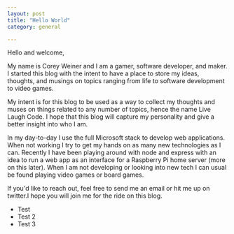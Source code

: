 ```yaml
---
layout: post
title: "Hello World"
category: general

---
```


Hello and welcome,

My name is Corey Weiner and I am a gamer, software developer, and maker.
I started this blog with the intent to have a place to store my ideas, thoughts,
and musings on topics ranging from life to software development to video games.

My intent is for this blog to be used as a way to collect my thoughts and muses on things
related to any number of topics, hence the name Live Laugh Code.
I hope that this blog will capture my personality and give a better insight into who I am.

In my day-to-day I use the full Microsoft stack to develop web applications. When not working
I try to get my hands on as many new technologies as I can. Recently I have been playing
around with node and express with an idea to run a web app as an interface for a
Raspberry Pi home server (more on this later). When I am not developing or looking into new
tech I can usual be found playing video games or board games.

If you'd like to reach out, feel free to send me an email or hit me up on twitter.I hope you will
join me for the ride on this blog.

* Test
* Test 2
* Test 3